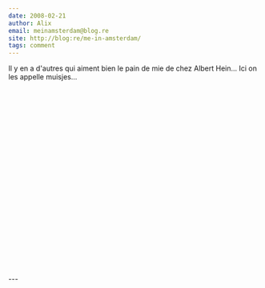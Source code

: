 ```yaml
---
date: 2008-02-21
author: Alix
email: meinamsterdam@blog.re
site: http://blog:re/me-in-amsterdam/
tags: comment
---
```


<p>
Il y en a d'autres qui aiment bien le pain de mie de chez Albert Hein... Ici on les appelle muisjes...
<br/><br/>
<object width="425" height="355"><param name="movie" value="http://www.youtube.com/v/IpyOCTmTbXU&rel=1"></param><param name="wmode" value="transparent"></param><embed src="http://www.youtube.com/v/IpyOCTmTbXU&rel=1" type="application/x-shockwave-flash" wmode="transparent" width="425" height="355"></embed></object>
</p>
---